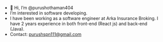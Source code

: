 - 👋 Hi, I’m @purushothaman404
- I’m interested in software developing.
- I have been working as a software engineer at Arka Insurance Broking. 
  I have 2 years experience in both front-end (React js) and back-end (Java). 
- Contact: purushspn111@gmail.com

<!---
purushothaman404/purushothaman404 is a ✨ special ✨ repository because its `README.md` (this file) appears on your GitHub profile.
You can click the Preview link to take a look at your changes.
--->
